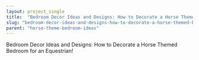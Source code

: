 ```yaml
---
layout: project_single
title:  "Bedroom Decor Ideas and Designs: How to Decorate a Horse Themed Bedroom for an Equestrian!"
slug: "bedroom-decor-ideas-and-designs-how-to-decorate-a-horse-themed-bedroom-for-an-equestrian"
parent: "horse-theme-bedroom-ideas"
---
```

Bedroom Decor Ideas and Designs: How to Decorate a Horse Themed Bedroom for an Equestrian!